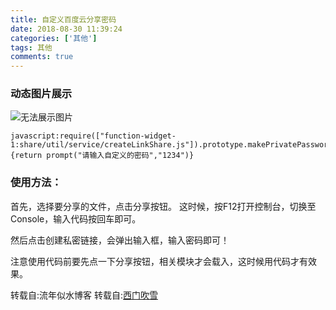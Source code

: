 ```yaml
---
title: 自定义百度云分享密码
date: 2018-08-30 11:39:24
categories: ['其他'] 
tags: 其他
comments: true
---
```


### 动态图片展示

![无法展示图片](http://119.29.143.126:1234/blog_file/123.gif)

```
javascript:require(["function-widget-1:share/util/service/createLinkShare.js"]).prototype.makePrivatePassword=function(){return prompt("请输入自定义的密码","1234")}

```

### 使用方法：

首先，选择要分享的文件，点击分享按钮。
这时候，按F12打开控制台，切换至Console，输入代码按回车即可。

然后点击创建私密链接，会弹出输入框，输入密码即可！

注意使用代码前要先点一下分享按钮，相关模块才会载入，这时候用代码才有效果。

转载自:流年似水博客
转载自:[西门吹雪](http://xmcx.me/post-14.html)